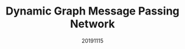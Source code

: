 ---
title: "Dynamic Graph Message Passing Network"
date: 20191115
category: "vision"
author_list: "Li Zhang, Dan Xu, Anurag Arnab, Philip H.S. Torr"
pub_in: "CVPR 2020 (Oral)"
oral: " "
pdf_url: "https://arxiv.org/abs/1908.06955"
website: "http://www.robots.ox.ac.uk/~lz/dgmn/"
---